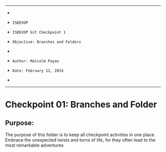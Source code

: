 **********************************************************************
*
*     ISDEVOP
*     ISDEVOP Git Checkpoint 1
*     Objective: Branches and Folders
*     
*     Author: Malcolm Payao
*     Date: February 12, 2024
*     
**********************************************************************

# Checkpoint 01: Branches and Folder
## Purpose:
The purpose of this folder is to keep all checkpoint activities in one place. Embrace the unexpected twists and turns of life, for they often lead to the most remarkable adventures